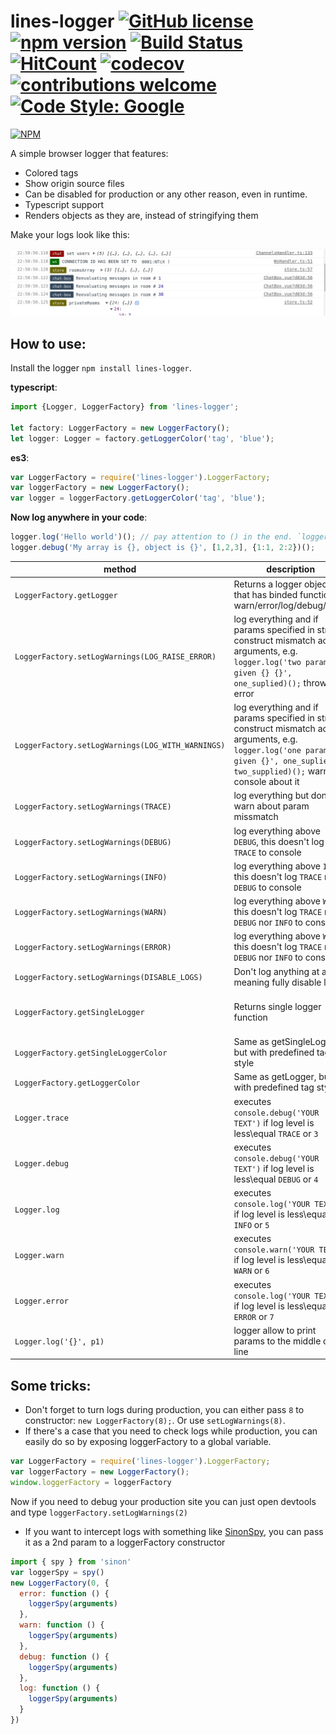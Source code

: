 # lines-logger  [![GitHub license](https://img.shields.io/badge/license-MIT-blue.svg)](https://github.com/deathangel908/lines-logger/blob/master/LICENSE) [![npm version](https://img.shields.io/npm/v/lines-logger.svg)](https://www.npmjs.com/package/lines-logger) [![Build Status](https://travis-ci.org/akoidan/lines-logger.svg?branch=master)](https://travis-ci.org/akoidan/lines-logger) [![HitCount](http://hits.dwyl.io/akoidan/lines-logger.svg)](http://hits.dwyl.io/akoidan/lines-logger) [![codecov](https://codecov.io/gh/akoidan/lines-logger/branch/master/graph/badge.svg)](https://codecov.io/gh/akoidan/lines-logger) [![contributions welcome](https://img.shields.io/badge/contributions-welcome-brightgreen.svg?style=flat)](https://github.com/akoidan/lines-logger/issues) [![Code Style: Google](https://img.shields.io/badge/code%20style-google-blueviolet.svg)](https://github.com/google/gts)

[![NPM](https://nodei.co/npm/lines-logger.png?downloads=true&downloadRank=true&stars=true)](https://nodei.co/npm/lines-logger/)

A simple browser logger that features:

- Colored tags
- Show origin source files
- Can be disabled for production or any other reason, even in runtime.
- Typescript support
- Renders objects as they are, instead of stringifying them

Make your logs look like this:

![logs example](https://raw.githubusercontent.com/Deathangel908/lines-logger/master/demo.jpeg)

## How to use:

Install the logger `npm install lines-logger`.

 **typescript**:
```typescript
import {Logger, LoggerFactory} from 'lines-logger';

let factory: LoggerFactory = new LoggerFactory();
let logger: Logger = factory.getLoggerColor('tag', 'blue');
```

**es3**:
```javascript
var LoggerFactory = require('lines-logger').LoggerFactory;
var loggerFactory = new LoggerFactory();
var logger = loggerFactory.getLoggerColor('tag', 'blue');
```

**Now log anywhere in your code**:
```javascript
logger.log('Hello world')(); // pay attention to () in the end. `logger.log` returns a function that should be called, thus `console.log` is called from YOUR location instead of the library.
logger.debug('My array is {}, object is {}', [1,2,3], {1:1, 2:2})();
```

|method|description|example|
|-|-|-|
| `LoggerFactory.getLogger`| Returns a logger object that has binded functions warn/error/log/debug/trace| `var logger = loggerFactory.getLogger('tag', 'background-color: black')`|
| `LoggerFactory.setLogWarnings(LOG_RAISE_ERROR)` | log everything and if params specified in string construct mismatch actual arguments, e.g. `logger.log('two params given {} {}', one_suplied)();` throw an error| `loggerFactory.setLogWarnings(1)`|
| `LoggerFactory.setLogWarnings(LOG_WITH_WARNINGS)` | log everything and if params specified in string construct mismatch actual arguments, e.g. `logger.log('one param given {}', one_suplied, two_supplied)();` warn in console about it | `loggerFactory.setLogWarnings(2)`|
| `LoggerFactory.setLogWarnings(TRACE)` | log everything but don't warn about param missmatch | `loggerFactory.setLogWarnings(3)`|
| `LoggerFactory.setLogWarnings(DEBUG)` | log everything above `DEBUG`, this doesn't log `TRACE` to console| `loggerFactory.setLogWarnings(4)`|
| `LoggerFactory.setLogWarnings(INFO)` | log everything above `INFO`, this doesn't log `TRACE` nor `DEBUG` to console| `loggerFactory.setLogWarnings(5)`|
| `LoggerFactory.setLogWarnings(WARN)` | log everything above `WARN`, this doesn't log `TRACE` nor `DEBUG`  nor `INFO` to console| `loggerFactory.setLogWarnings(6)`|
| `LoggerFactory.setLogWarnings(ERROR)` | log everything above `WARN`, this doesn't log `TRACE` nor `DEBUG`  nor `INFO` to console| `loggerFactory.setLogWarnings(7)`|
| `LoggerFactory.setLogWarnings(DISABLE_LOGS)` | Don't log anything at all, meaning fully disable logs| `loggerFactory.setLogWarnings(8)`|
| `LoggerFactory.getSingleLogger` | Returns single logger function  | `var log = loggerFactory.getSingleLogger('tag', 'color: #006c00;', console.log); log('hello world')()`|
| `LoggerFactory.getSingleLoggerColor` | Same as getSingleLogger but with predefined tag style| `loggerFactory.getSingleLoggerColor('tag', 'blue')`|
| `LoggerFactory.getLoggerColor`| Same as getLogger, but with predefined tag style| `loggerFactory.getLogger('tag', 'black')`|
| `Logger.trace`| executes `console.debug('YOUR TEXT')` if log level is less\equal `TRACE` or `3` | `logger.log('Hello world')()`|
| `Logger.debug`| executes `console.debug('YOUR TEXT')`  if log level is less\equal `DEBUG` or `4` | `logger.debug('Hello world')()`|
| `Logger.log` | executes `console.log('YOUR TEXT')`  if log level is less\equal `INFO` or `5` | `logger.log('Hello world')()`|
| `Logger.warn` | executes `console.warn('YOUR TEXT')`  if log level is less\equal `WARN` or `6` | `logger.warn('Hello world')()`|
| `Logger.error` | executes `console.log('YOUR TEXT')`  if log level is less\equal `ERROR` or `7`| `logger.error('Hello world')()`
| `Logger.log('{}', p1)`| logger allow to print params to the middle of the line | `logger.log('Hello {}!', 'world')()`|


## Some tricks:
- Don't forget to turn logs during production, you can either pass `8` to constructor: `new LoggerFactory(8);`.  Or use `setLogWarnings(8)`.
- If there's a case that you need to check logs while production, you can easily do so by exposing loggerFactory to a global variable. 
``` js
var LoggerFactory = require('lines-logger').LoggerFactory;
var loggerFactory = new LoggerFactory();
window.loggerFactory = loggerFactory
```
Now if you need to debug your production site you can just open devtools and type `loggerFactory.setLogWarnings(2)`
- If you want to intercept logs with something like [SinonSpy](http://sinonjs.org/releases/v4.0.0/spies/), you can pass it as a 2nd param to a loggerFactory constructor
``` js
import { spy } from 'sinon'
var loggerSpy = spy()
new LoggerFactory(0, {
  error: function () {
    loggerSpy(arguments)
  },
  warn: function () {
    loggerSpy(arguments)
  },
  debug: function () {
    loggerSpy(arguments)
  },
  log: function () {
    loggerSpy(arguments)
  }
})
```
